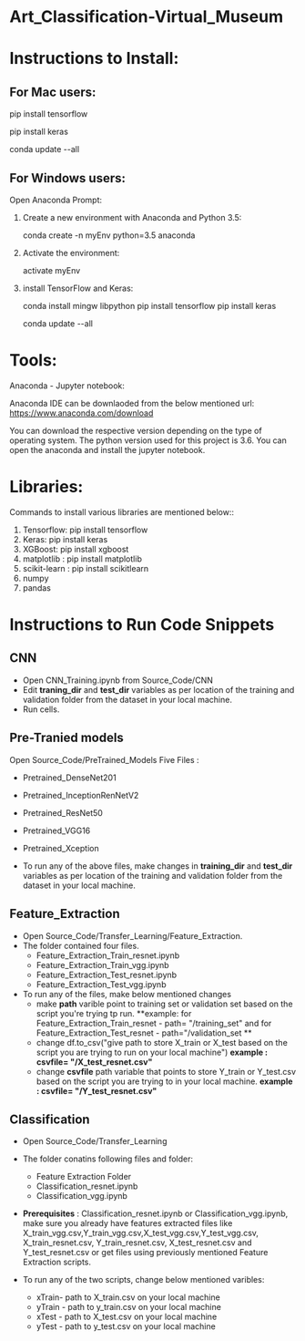 # Art_Classification-Virtual_Museum

# Instructions to Install:

## For Mac users:

pip install tensorflow

pip install keras

conda update --all

## For Windows users:

Open Anaconda Prompt:

1. Create a new environment with Anaconda and Python 3.5:
	
	conda create -n myEnv python=3.5 anaconda

2. Activate the environment:
	
	activate myEnv

3. install TensorFlow and Keras:
	
	conda install mingw libpython
	pip install tensorflow
	pip install keras
	
	conda update --all
# Tools:

Anaconda - Jupyter notebook:

Anaconda IDE can be downlaoded from the below mentioned url:
https://www.anaconda.com/download

You can download the respective version depending on the type of operating system.
The python version used for this project is 3.6.
You can open the anaconda and install the jupyter notebook.

# Libraries:

Commands to install various libraries are mentioned below::

1. Tensorflow: pip install tensorflow
2. Keras: pip install keras
3. XGBoost: pip install xgboost
4. matplotlib : pip install matplotlib
5. scikit-learn : pip install scikitlearn
6. numpy
7. pandas

# Instructions to Run Code Snippets

## CNN
- Open CNN_Training.ipynb from Source_Code/CNN
- Edit **traning_dir** and **test_dir** variables as per location of the training and validation folder from the dataset in your local machine.
- Run cells. 

## Pre-Tranied models 
Open Source_Code/PreTrained_Models
Five Files :
- Pretrained_DenseNet201 
- Pretrained_InceptionRenNetV2
- Pretrained_ResNet50
- Pretrained_VGG16
- Pretrained_Xception

- To run any of the above files, make changes in **training_dir** and **test_dir** variables as per location of the training and validation folder from the dataset in your local machine. 

## Feature_Extraction 

- Open Source_Code/Transfer_Learning/Feature_Extraction.
- The folder contained four files.
	- Feature_Extraction_Train_resnet.ipynb
	- Feature_Extraction_Train_vgg.ipynb
	- Feature_Extraction_Test_resnet.ipynb 
	- Feature_Extraction_Test_vgg.ipynb
- To run any of the files, make below mentioned changes 
	- make **path** varible point to training set or validation set based on the script you're trying tp run. 
		**example: for Feature_Extraction_Train_resnet - path= "/training_set" and for Feature_Extraction_Test_resnet - path="/validation_set ** 
	- change df.to_csv("give path to store X_train or X_test based on the script you are trying to run on your 			    local machine") **example : csvfile= "/X_test_resnet.csv"**   
	- change **csvfile** path variable that points to store Y_train or Y_test.csv based on the script you are trying to in your 		  local machine. **example : csvfile= "/Y_test_resnet.csv"**  
## Classification

- Open Source_Code/Transfer_Learning 
- The folder conatins following files and folder:
	- Feature Extraction Folder
	- Classification_resnet.ipynb 
	- Classification_vgg.ipynb
	
- **Prerequisites** : Classification_resnet.ipynb or Classification_vgg.ipynb, make sure you already have features extracted files like X_train_vgg.csv,Y_train_vgg.csv,X_test_vgg.csv,Y_test_vgg.csv, X_train_resnet.csv, Y_train_resnet.csv, X_test_resnet.csv and Y_test_resnet.csv  or  get files using previously mentioned Feature Extraction scripts. 

- To run any of the two scripts, change below mentioned varibles:
	- xTrain- path to X_train.csv on your local machine 
	- yTrain - path to y_train.csv on your local machine
	- xTest - path to X_test.csv on your local machine
	- yTest - path to y_test.csv on your local machine



